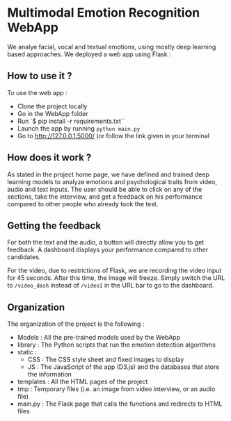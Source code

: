 # Multimodal Emotion Recognition WebApp

We analye facial, vocal and textual emotions, using mostly deep learning based approaches. We deployed a web app using Flask :

## How to use it ?

To use the web app :
- Clone the project locally
- Go in the WebApp folder
- Run `$ pip install -r requirements.txt``
- Launch the app by running `python main.py`
- Go to http://127.0.0.1:5000/ (or follow the link given in your terminal

## How does it work ?

As stated in the project home page, we have defined and trained deep learning models to analyze emotions and psychological traits from video, audio and text inputs.
The user should be able to click on any of the sections, take the interview, and get a feedback on his performance compared to other people who already took the test.

## Getting the feedback

For both the text and the audio, a button will directly allow you to get feedback. A dashboard displays your performance compared to other candidates.

For the video, due to restrictions of Flask, we are recording the video input for 45 seconds. After this time, the image will freeze. Simply switch the URL to `/video_dash` instead of `/video1` in the URL bar to go to the dashboard.

## Organization

The organization of the project is the following :

- Models : All the pre-trained models used by the WebApp
- library : The Python scripts that run the emotion detection algorithms
- static :
  - CSS : The CSS style sheet and fixed images to display
  - JS : The JavaScript of the app (D3.js) and the databases that store the information
- templates : All the HTML pages of the project
- tmp : Temporary files (i.e. an image from video interview, or an audio file)
- main.py : The Flask page that calls the functions and redirects to HTML files

